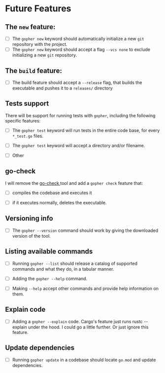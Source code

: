# Future Features

## The `new` feature:
- [ ] The `gopher new` keyword should automatically initialize a new `git` repository with the project.
- [ ] The `gopher new` keyword should accept a flag `--vcs none` to exclude initializing a new `git` repository.

## The `build` feature:
- [ ] The build feature should accept a `--release` flag, that builds the executable and pushes it to a `releases/` directory



## Tests support
There will be support for running tests with `gopher`, including the following specific features:
- [ ] The `gopher test` keyword will run tests in the entire code base, for every `*_test.go` files.
- [ ] The `gopher test` keyword will accept a directory and/or filename.
- [ ] Other


## go-check
I will remove the [go-check ](https://github.com/theghostmac/go-check) tool and add a `gopher check` feature that:
- [ ] compiles the codebase and executes it
- [ ] if it executes normally, deletes the executable.


## Versioning info
- [ ] The `gopher --version` command should work by giving the downloaded version of the tool.

## Listing available commands
- [ ] Running `gopher --list` should release a catalog of supported commands and what they do, in a tabular manner.
- [ ] Adding the `gopher --help` command.
- [ ] Making `--help` accept other commands and provide help information on them.


## Explain code
- [ ] Adding a `gopher --explain` code. Cargo's feature just runs rustc --explain under the hood. I could go a little further. Or just ignore this feature.

## Update dependencies
- [ ] Running `gopher update` in a codebase should locate `go.mod` and update dependencies.

